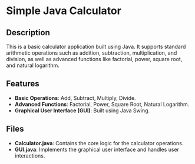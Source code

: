 # Simple Java Calculator

## Description
This is a basic calculator application built using Java. It supports standard arithmetic operations such as addition, subtraction, multiplication, and division, as well as advanced functions like factorial, power, square root, and natural logarithm.

## Features
- **Basic Operations**: Add, Subtract, Multiply, Divide.
- **Advanced Functions**: Factorial, Power, Square Root, Natural Logarithm.
- **Graphical User Interface (GUI)**: Built using Java Swing.

## Files
- **Calculator.java**: Contains the core logic for the calculator operations.
- **GUI.java**: Implements the graphical user interface and handles user interactions.
